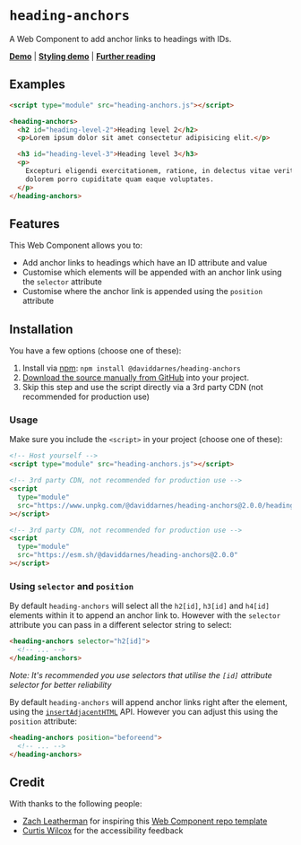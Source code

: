 # `heading-anchors`

A Web Component to add anchor links to headings with IDs.

**[Demo](https://daviddarnes.github.io/heading-anchors/demo.html)** | **[Styling demo](https://daviddarnes.github.io/heading-anchors/demo-styling.html)** | **[Further reading](https://darn.es/heading-anchors-web-component/)**

## Examples

```html
<script type="module" src="heading-anchors.js"></script>

<heading-anchors>
  <h2 id="heading-level-2">Heading level 2</h2>
  <p>Lorem ipsum dolor sit amet consectetur adipisicing elit.</p>

  <h3 id="heading-level-3">Heading level 3</h3>
  <p>
    Excepturi eligendi exercitationem, ratione, in delectus vitae veritatis
    dolorem porro cupiditate quam eaque voluptates.
  </p>
</heading-anchors>
```

## Features

This Web Component allows you to:

- Add anchor links to headings which have an ID attribute and value
- Customise which elements will be appended with an anchor link using the `selector` attribute
- Customise where the anchor link is appended using the `position` attribute

## Installation

You have a few options (choose one of these):

1. Install via [npm](https://www.npmjs.com/package/@daviddarnes/heading-anchors): `npm install @daviddarnes/heading-anchors`
1. [Download the source manually from GitHub](https://github.com/daviddarnes/heading-anchors/releases) into your project.
1. Skip this step and use the script directly via a 3rd party CDN (not recommended for production use)

### Usage

Make sure you include the `<script>` in your project (choose one of these):

```html
<!-- Host yourself -->
<script type="module" src="heading-anchors.js"></script>
```

```html
<!-- 3rd party CDN, not recommended for production use -->
<script
  type="module"
  src="https://www.unpkg.com/@daviddarnes/heading-anchors@2.0.0/heading-anchors.js"
></script>
```

```html
<!-- 3rd party CDN, not recommended for production use -->
<script
  type="module"
  src="https://esm.sh/@daviddarnes/heading-anchors@2.0.0"
></script>
```

### Using `selector` and `position`

By default `heading-anchors` will select all the `h2[id]`, `h3[id]` and `h4[id]` elements within it to append an anchor link to. However with the `selector` attribute you can pass in a different selector string to select:

```html
<heading-anchors selector="h2[id]">
  <!-- ... -->
</heading-anchors>
```

_Note: It's recommended you use selectors that utilise the `[id]` attribute selector for better reliability_

By default `heading-anchors` will append anchor links right after the element, using the [`insertAdjacentHTML`](https://developer.mozilla.org/en-US/docs/Web/API/Element/insertAdjacentHTML) API. However you can adjust this using the `position` attribute:

```html
<heading-anchors position="beforeend">
  <!-- ... -->
</heading-anchors>
```

## Credit

With thanks to the following people:

- [Zach Leatherman](https://zachleat.com) for inspiring this [Web Component repo template](https://github.com/daviddarnes/component-template)
- [Curtis Wilcox](https://github.com/extra808) for the accessibility feedback

